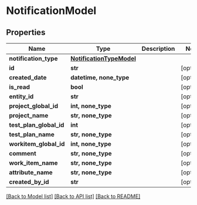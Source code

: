 # NotificationModel


## Properties
Name | Type | Description | Notes
------------ | ------------- | ------------- | -------------
**notification_type** | [**NotificationTypeModel**](NotificationTypeModel.md) |  | 
**id** | **str** |  | [optional] 
**created_date** | **datetime, none_type** |  | [optional] 
**is_read** | **bool** |  | [optional] 
**entity_id** | **str** |  | [optional] 
**project_global_id** | **int, none_type** |  | [optional] 
**project_name** | **str, none_type** |  | [optional] 
**test_plan_global_id** | **int** |  | [optional] 
**test_plan_name** | **str, none_type** |  | [optional] 
**workitem_global_id** | **int, none_type** |  | [optional] 
**comment** | **str, none_type** |  | [optional] 
**work_item_name** | **str, none_type** |  | [optional] 
**attribute_name** | **str, none_type** |  | [optional] 
**created_by_id** | **str** |  | [optional] 

[[Back to Model list]](../README.md#documentation-for-models) [[Back to API list]](../README.md#documentation-for-api-endpoints) [[Back to README]](../README.md)


